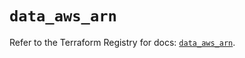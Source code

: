 # `data_aws_arn`

Refer to the Terraform Registry for docs: [`data_aws_arn`](https://registry.terraform.io/providers/hashicorp/aws/6.9.0/docs/data-sources/arn).
